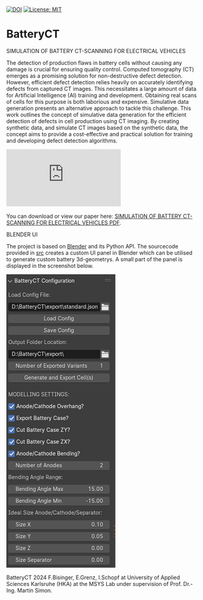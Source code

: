 [![DOI](https://zenodo.org/badge/DOI/10.5281/zenodo.10962597.svg)](https://doi.org/10.5281/zenodo.10962597)
[![License: MIT](https://img.shields.io/badge/License-MIT-yellow.svg)](https://opensource.org/licenses/MIT)
# BatteryCT
SIMULATION OF BATTERY CT-SCANNING FOR ELECTRICAL VEHICLES

The detection of production flaws in battery cells without causing any damage is crucial for ensuring quality control. Computed tomography (CT) emerges as a promising solution for non-destructive defect detection. However, efficient defect detection relies heavily on accurately identifying defects from captured CT images. This necessitates a large amount of data for Artificial Intelligence (AI) training and development.
Obtaining real scans of cells for this purpose is both laborious and expensive. Simulative data generation presents an alternative approach to tackle this challenge. This work outlines the concept of simulative data generation for the efficient detection of defects in cell production using CT imaging. By creating synthetic data, and simulate CT images based on the synthetic data, the concept aims to provide a cost-effective and practical solution for training and developing defect detection algorithms.


<object data="https://github.com/Fbisinger/BatteryCT/blob/master/doc/MSYS_Paper_BISINGER_GRENZ_SCHOPF.pdf" type="application/pdf" width="700px" height="700px">
    <embed src="https://github.com/Fbisinger/BatteryCT/blob/master/doc/MSYS_Paper_BISINGER_GRENZ_SCHOPF.pdf">
        <p>You can download or view our paper here: <a href="https://github.com/Fbisinger/BatteryCT/blob/master/doc/MSYS_Paper_BISINGER_GRENZ_SCHOPF.pdf">SIMULATION OF BATTERY CT-SCANNING FOR ELECTRICAL VEHICLES PDF</a>.</p>
    </embed>
</object>

BLENDER UI

The project is based on [Blender](https://www.blender.org/) and its Python API. The sourcecode provided in [src](https://github.com/Fbisinger/BatteryCT/blob/master/src) creates a custom UI panel in Blender which can be utilised to generate custom battery 3d-geometrys. A small part of the panel is displayed in the screenshot below.

![Blender UI](doc/ui.png)


BatteryCT 2024 F.Bisinger, E.Grenz, I.Schopf at University of Applied Sciences Karlsruhe (HKA) at the MSYS Lab under supervision of Prof. Dr.-Ing. Martin Simon.